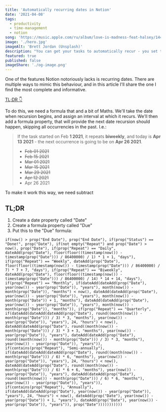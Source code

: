 ```yaml
---
title: 'Automatically recurring dates in Notion'
date: '2021-04-08'
tags:
  - productivity
  - time-management
  - notion
song: 'https://music.apple.com/ru/album/love-is-madness-feat-halsey/1440900559?i=1440900578&l=en'
image: './hero.jpg'
imageAlt: 'Brett Jordan (Unsplash)'
description: "You can get your tasks to automatically recur - you set the interval, the formula does the rest. Here's how."
featured: true
published: false
imageShare: './og-image.png'
---
```


One of the features Notion notoriously lacks is recurring dates. There are multiple ways to mimic this behaviour, and in this article I'll share the one I find the most complete and informative.

[TL;DR 👇](#tldr)

To do this, we need a formula that and a bit of Maths. We'll take the date when recursion begins, and assign an interval at which it recurs. We'll then add a formula property, that will provide the next date recursion should happen, skipping all occurrencies in the past. I.e.:

> If the task started on Feb **1 2021**, it repeats **biweekly**, and today is **Apr 13 2021** - the next occurrence is going to be on **Apr 26 2021**.
>
> - ~~Feb 01 2021~~
> - ~~Feb 15 2021~~
> - ~~Mar 01 2021~~
> - ~~Mar 15 2021~~
> - ~~Mar 29 2021~~
> - ~~Apr 12 2021~~
> - Apr 26 2021

To make it work this way, we need subtract

## TL;DR

1. Create a date property called "Date"
2. Create a formula property called "Due"
3. Put this to the "Due" formula:

```excel
if(now() > prop("End Date"), prop("End Date"), if(prop("Status") == "Done!", prop("Date"), if(not empty("Repeat") and prop("Date") > now(), prop("Date"), if(prop("Repeat") == "Daily", dateAdd(prop("Date"), floor(floor((timestamp(now()) - timestamp(prop("Date"))) / 86400000) / 1) * 1 + 1, "days"), if(prop("Repeat") == "Weekly", dateAdd(prop("Date"), floor(floor((timestamp(now()) - timestamp(prop("Date"))) / 86400000) / 7) * 7 + 7, "days"), if(prop("Repeat") == "Biweekly", dateAdd(prop("Date"), floor(floor((timestamp(now()) - timestamp(prop("Date"))) / 86400000) / 14) * 14 + 14, "days"), if(prop("Repeat") == "Monthly", if(dateAdd(dateAdd(prop("Date"), year(now()) - year(prop("Date")), "years"), month(now()) - month(prop("Date")), "months") < now(), dateAdd(dateAdd(prop("Date"), year(now()) - year(prop("Date")), "years"), month(now()) - month(prop("Date")) + 1, "months"), dateAdd(dateAdd(prop("Date"), year(now()) - year(prop("Date")), "years"), month(now()) - month(prop("Date")), "months")), if(prop("Repeat") == "Quarterly", if(dateAdd(dateAdd(dateAdd(prop("Date"), round((month(now()) - month(prop("Date"))) / 3) * 3, "months"), year(now()) - year(prop("Date")), "years"), 24, "hours") < now(), dateAdd(dateAdd(prop("Date"), round((month(now()) - month(prop("Date"))) / 3) * 3 + 3, "months"), year(now()) - year(prop("Date")), "years"), dateAdd(dateAdd(prop("Date"), round((month(now()) - month(prop("Date"))) / 3) * 3, "months"), year(now()) - year(prop("Date")), "years")), if(contains(prop("Repeat"), "Semi-annually"), if(dateAdd(dateAdd(dateAdd(prop("Date"), round((month(now()) - month(prop("Date"))) / 6) * 6, "months"), year(now()) - year(prop("Date")), "years"), 24, "hours") < now(), dateAdd(dateAdd(prop("Date"), round((month(now()) - month(prop("Date"))) / 6) * 6 + 6, "months"), year(now()) - year(prop("Date")), "years"), dateAdd(dateAdd(prop("Date"), round((month(now()) - month(prop("Date"))) / 6) * 6, "months"), year(now()) - year(prop("Date")), "years")), if(contains(prop("Repeat"), "Annually"), if(dateAdd(dateAdd(prop("Date"), year(now()) - year(prop("Date")), "years"), 24, "hours") < now(), dateAdd(prop("Date"), year(now()) - year(prop("Date")) + 1, "years"), dateAdd(prop("Date"), year(now()) - year(prop("Date")), "years")), prop("Date")))))))))))
```
